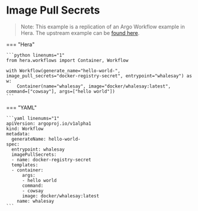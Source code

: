 # Image Pull Secrets

> Note: This example is a replication of an Argo Workflow example in Hera. The upstream example can be [found here](https://github.com/argoproj/argo-workflows/blob/master/examples/image-pull-secrets.yaml).




=== "Hera"

    ```python linenums="1"
    from hera.workflows import Container, Workflow

    with Workflow(generate_name="hello-world-", image_pull_secrets="docker-registry-secret", entrypoint="whalesay") as w:
        Container(name="whalesay", image="docker/whalesay:latest", command=["cowsay"], args=["hello world"])
    ```

=== "YAML"

    ```yaml linenums="1"
    apiVersion: argoproj.io/v1alpha1
    kind: Workflow
    metadata:
      generateName: hello-world-
    spec:
      entrypoint: whalesay
      imagePullSecrets:
      - name: docker-registry-secret
      templates:
      - container:
          args:
          - hello world
          command:
          - cowsay
          image: docker/whalesay:latest
        name: whalesay
    ```

